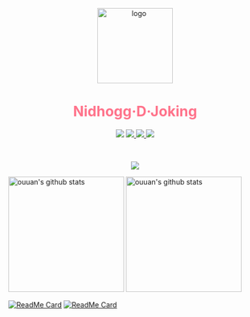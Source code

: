 <p align="center">
  <a href="https://github.com/NidhoggDJoking" target="_blank">
    <img width="150" src="https://cdn.jsdelivr.net/gh/nidhoggdjoking/CDN@2.4/img/snoopy.png" alt="logo"/>
  </a>
</p>


<h1 align="center" color="#ff738b" style="color:#ff738b">Nidhogg·D·Joking</h1>
<p align="center">
  <a>
    <img src="https://img.shields.io/badge/VSCode-development--tool-informational?logo=visual-studio-code&style=flat-square">
  </a>
  <a href="https://www.npmjs.com/~nidhoggdjoker" target="_blank">
    <img src="https://img.shields.io/badge/NPM-rely--on-red?logo=npm&style=flat-square"/>
  </a>
  <a href="https://nodejs.org" target="_blank">
    <img src="https://img.shields.io/badge/NodeJs-development--environment-brightgreen?logo=nginx&style=flat-squar"/>
  </a>
  <a href="https://github.com/codespaces" target="_blank">
    <img src="https://img.shields.io/badge/codespaces-online%20edit-blue?logo=GitHub&style=flat-squar&color=ff69b4"/>
  </a>
</p>

<br>



<p align="center">
  <a href="https://count.getloli.com/">
  <img src="https://count.getloli.com/get/@github.readme?theme=rule34"></a>
</p>

<!-- <p align="center">
  <img src="https://profile-counter.glitch.me/NidhoggDJoking/count.svg"/>
</p> -->


<p align="left">
  <img alt="ouuan's github stats" height='230' src="https://github-readme-stats.vercel.app/api?username=NidhoggDJoking&show_icons=true&include_all_commits=true&theme=synthwave">
  <img alt="ouuan's github stats" height='230' src="https://github-readme-stats.vercel.app/api/top-langs/?username=NidhoggDJoking&theme=jolly">
</p>

<!-- [![Top Langs](https://github-readme-stats.vercel.app/api/top-langs/?username=NidhoggDJoking&layout=compact)](https://github.com/NidhoggDJoking) -->




<!-- ![NidhoggDJoking's github stats](https://github-readme-stats.vercel.app/api?username=NidhoggDJoking&repo=NidhoggDJoking.github.io&theme=cobalt&show_icons=true) -->


[![ReadMe Card](https://github-readme-stats.vercel.app/api/pin/?username=NidhoggDJoking&repo=vitepress&theme=shades-of-purple)](https://github.com/NidhoggDJoking/vitepress)
[![ReadMe Card](https://github-readme-stats.vercel.app/api/pin/?username=NidhoggDJoking&repo=JSvelte&theme=panda)](https://github.com/NidhoggDJoking/JSvelte)

<!-- [![Top Langs](https://github-readme-stats.vercel.app/api/top-langs/?username=NidhoggDJoking&layout=compact)](https://github.com/NidhoggDJoking/vitepress) -->
